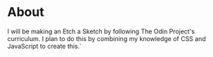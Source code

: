 # About
I will be making an Etch a Sketch by following The Odin Project's curriculum.
I plan to do this by combining my knowledge of CSS and JavaScript to create this.`
